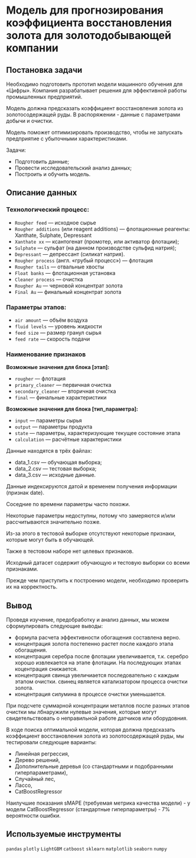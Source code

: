 # Модель для прогнозирования коэффициента восстановления золота для золотодобывающей компании

## Постановка задачи

Необходимо подготовить прототип модели машинного обучения для «Цифры». Компания разрабатывает решения для эффективной работы промышленных предприятий.

Модель должна предсказать коэффициент восстановления золота из золотосодержащей руды. В распоряжении - данные с параметрами добычи и очистки.

Модель поможет оптимизировать производство, чтобы не запускать предприятие с убыточными характеристиками.

Задачи:

- Подготовить данные;
- Провести исследовательский анализ данных;
- Построить и обучить модель.

## Описание данных
### Технологический процесс:

- `Rougher feed` — исходное сырье
- `Rougher additions` (или reagent additions) — флотационные реагенты: Xanthate, Sulphate, Depressant
- `Xanthate xx` — ксантогенат (промотер, или активатор флотации);
- `Sulphate` — сульфат (на данном производстве сульфид натрия);
- `Depressant` — депрессант (силикат натрия).
- `Rougher process` (англ. «грубый процесс») — флотация
- `Rougher tails` — отвальные хвосты
- `Float banks` — флотационная установка
- `Cleaner process` — очистка
- `Rougher Au` — черновой концентрат золота
- `Final Au` — финальный концентрат золота

### Параметры этапов:
- `air amount` — объём воздуха
- `fluid levels` — уровень жидкости
- `feed size` — размер гранул сырья
- `feed rate` — скорость подачи

### Наименование признаков 

**Возможные значения для блока [этап]:**

- `rougher` — флотация
- `primary_cleaner` — первичная очистка
- `secondary_cleaner` — вторичная очистка
- `final` — финальные характеристики

**Возможные значения для блока [тип_параметра]:**

- `input` — параметры сырья
- `output` — параметры продукта
- `state` — параметры, характеризующие текущее состояние этапа
- `calculation` — расчётные характеристики

Данные находятся в трёх файлах:

- data_1.csv — обучающая выборка;
- data_2.csv — тестовая выборка;
- data_3.csv — исходные данные.

Данные индексируются датой и временем получения информации (признак date).

Соседние по времени параметры часто похожи.

Некоторые параметры недоступны, потому что замеряются и/или рассчитываются значительно позже.

Из-за этого в тестовой выборке отсутствуют некоторые признаки, которые могут быть в обучающей.

Также в тестовом наборе нет целевых признаков.

Исходный датасет содержит обучающую и тестовую выборки со всеми признаками.

Прежде чем приступить к построению модели, необходимо проверить их на корректность.

## Вывод

Проведя изучение, предобработку и анализ данных, мы можем сформулировать следующие выводы:

- формула расчета эффективности обогащения составлена верно.
- концентрация золота постепенно растет после каждого этапа обогащения.
- концентрация серебра после флотации увеличивается, т.к. серебро хорошо извлекается на этапе флотации. На последующих этапах коцентрация снижается.
- концентрация свинца увеличиается последовательно с каждым этапом очистки. свинец является катализатором процесса очистки золота.
- концентрация силумина в процессе очистки уменьшается.

При подсчете суммарной концентрации металлов после разных этапов очистки мы лбнаружили нулевые значения, которые могут свидетельствовать о неправильной работе датчиков или оборудовния.

В ходе поиска оптимальной модели, которая должна предсказать коэффициент восстановления золота из золотосодержащей руды, мы тестировали следующие варианты:

- Линейная регрессия,
- Дерево решений,
- Дополнительные деревья (со стандартными и подобранными гиперпараметрами),
- Случайный лес,
- Лассо,
- CatBoostRegressor

Наилучшие показания sMAPE (требуемая метрика качества модели) - у модели CatBoostRegressor (стандартные гиперпараметры) - 7% вероятности ошибки.

## Используемые инструменты

`pandas` `plotly`  `LightGBM` `catboost` `sklearn` `matplotlib` `seaborn` `numpy`
